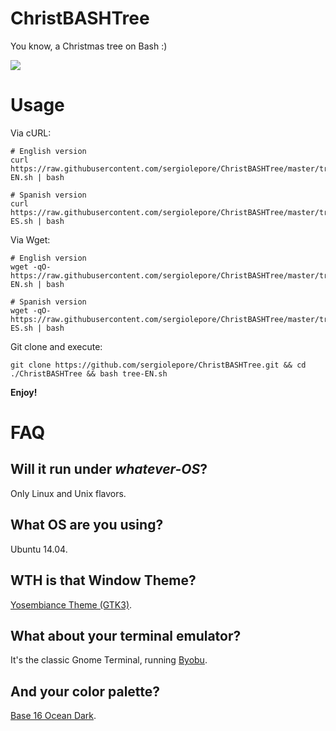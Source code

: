 # ChristBASHTree

You know, a Christmas tree on Bash :)

![](https://i.imgur.com/x2ENBsL.png)

# Usage

Via cURL:

```
# English version
curl https://raw.githubusercontent.com/sergiolepore/ChristBASHTree/master/tree-EN.sh | bash

# Spanish version
curl https://raw.githubusercontent.com/sergiolepore/ChristBASHTree/master/tree-ES.sh | bash 
```

Via Wget:

```
# English version
wget -qO- https://raw.githubusercontent.com/sergiolepore/ChristBASHTree/master/tree-EN.sh | bash

# Spanish version
wget -qO- https://raw.githubusercontent.com/sergiolepore/ChristBASHTree/master/tree-ES.sh | bash
```

Git clone and execute:

```
git clone https://github.com/sergiolepore/ChristBASHTree.git && cd ./ChristBASHTree && bash tree-EN.sh
```

__Enjoy!__

# FAQ

## Will it run under _whatever-OS_?

Only Linux and Unix flavors.

## What OS are you using?

Ubuntu 14.04.

## WTH is that Window Theme?

[Yosembiance Theme (GTK3)](http://www.sundman.ca/themes/yosembiance/).

## What about your terminal emulator?

It's the classic Gnome Terminal, running [Byobu](http://byobu.co/).

## And your color palette?

[Base 16 Ocean Dark](https://github.com/chriskempson/base16-gnome-terminal).

